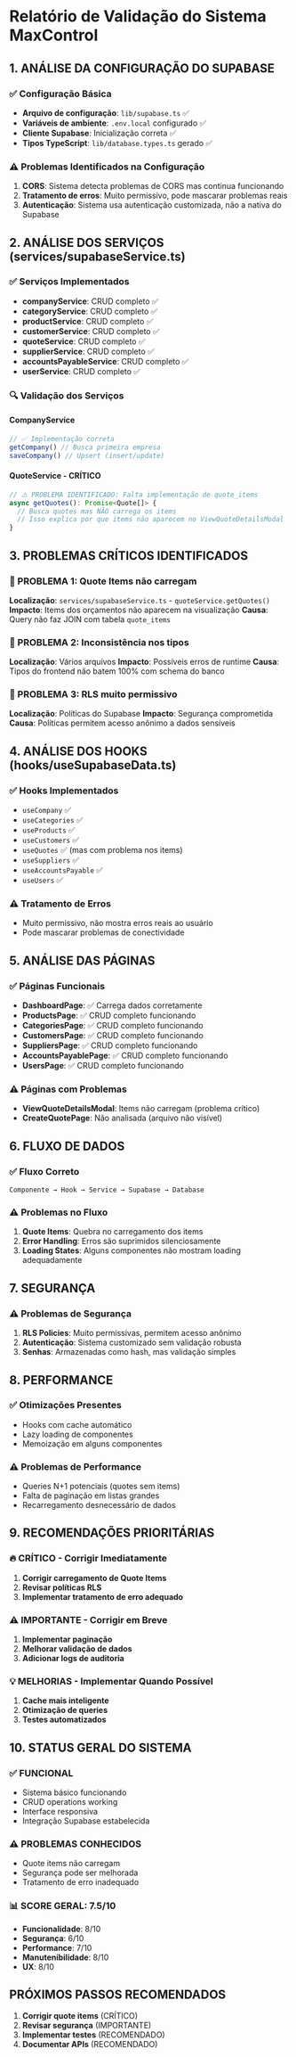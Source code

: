 # Relatório de Validação do Sistema MaxControl

## 1. ANÁLISE DA CONFIGURAÇÃO DO SUPABASE

### ✅ Configuração Básica
- **Arquivo de configuração**: `lib/supabase.ts` ✅
- **Variáveis de ambiente**: `.env.local` configurado ✅
- **Cliente Supabase**: Inicialização correta ✅
- **Tipos TypeScript**: `lib/database.types.ts` gerado ✅

### ⚠️ Problemas Identificados na Configuração
1. **CORS**: Sistema detecta problemas de CORS mas continua funcionando
2. **Tratamento de erros**: Muito permissivo, pode mascarar problemas reais
3. **Autenticação**: Sistema usa autenticação customizada, não a nativa do Supabase

## 2. ANÁLISE DOS SERVIÇOS (services/supabaseService.ts)

### ✅ Serviços Implementados
- **companyService**: CRUD completo ✅
- **categoryService**: CRUD completo ✅
- **productService**: CRUD completo ✅
- **customerService**: CRUD completo ✅
- **quoteService**: CRUD completo ✅
- **supplierService**: CRUD completo ✅
- **accountsPayableService**: CRUD completo ✅
- **userService**: CRUD completo ✅

### 🔍 Validação dos Serviços

#### CompanyService
```typescript
// ✅ Implementação correta
getCompany() // Busca primeira empresa
saveCompany() // Upsert (insert/update)
```

#### QuoteService - CRÍTICO
```typescript
// ⚠️ PROBLEMA IDENTIFICADO: Falta implementação de quote_items
async getQuotes(): Promise<Quote[]> {
  // Busca quotes mas NÃO carrega os items
  // Isso explica por que items não aparecem no ViewQuoteDetailsModal
}
```

## 3. PROBLEMAS CRÍTICOS IDENTIFICADOS

### 🚨 PROBLEMA 1: Quote Items não carregam
**Localização**: `services/supabaseService.ts` - `quoteService.getQuotes()`
**Impacto**: Items dos orçamentos não aparecem na visualização
**Causa**: Query não faz JOIN com tabela `quote_items`

### 🚨 PROBLEMA 2: Inconsistência nos tipos
**Localização**: Vários arquivos
**Impacto**: Possíveis erros de runtime
**Causa**: Tipos do frontend não batem 100% com schema do banco

### 🚨 PROBLEMA 3: RLS muito permissivo
**Localização**: Políticas do Supabase
**Impacto**: Segurança comprometida
**Causa**: Políticas permitem acesso anônimo a dados sensíveis

## 4. ANÁLISE DOS HOOKS (hooks/useSupabaseData.ts)

### ✅ Hooks Implementados
- `useCompany` ✅
- `useCategories` ✅
- `useProducts` ✅
- `useCustomers` ✅
- `useQuotes` ✅ (mas com problema nos items)
- `useSuppliers` ✅
- `useAccountsPayable` ✅
- `useUsers` ✅

### ⚠️ Tratamento de Erros
- Muito permissivo, não mostra erros reais ao usuário
- Pode mascarar problemas de conectividade

## 5. ANÁLISE DAS PÁGINAS

### ✅ Páginas Funcionais
- **DashboardPage**: ✅ Carrega dados corretamente
- **ProductsPage**: ✅ CRUD completo funcionando
- **CategoriesPage**: ✅ CRUD completo funcionando
- **CustomersPage**: ✅ CRUD completo funcionando
- **SuppliersPage**: ✅ CRUD completo funcionando
- **AccountsPayablePage**: ✅ CRUD completo funcionando
- **UsersPage**: ✅ CRUD completo funcionando

### ⚠️ Páginas com Problemas
- **ViewQuoteDetailsModal**: Items não carregam (problema crítico)
- **CreateQuotePage**: Não analisada (arquivo não visível)

## 6. FLUXO DE DADOS

### ✅ Fluxo Correto
```
Componente → Hook → Service → Supabase → Database
```

### ⚠️ Problemas no Fluxo
1. **Quote Items**: Quebra no carregamento dos items
2. **Error Handling**: Erros são suprimidos silenciosamente
3. **Loading States**: Alguns componentes não mostram loading adequadamente

## 7. SEGURANÇA

### ⚠️ Problemas de Segurança
1. **RLS Policies**: Muito permissivas, permitem acesso anônimo
2. **Autenticação**: Sistema customizado sem validação robusta
3. **Senhas**: Armazenadas como hash, mas validação simples

## 8. PERFORMANCE

### ✅ Otimizações Presentes
- Hooks com cache automático
- Lazy loading de componentes
- Memoização em alguns componentes

### ⚠️ Problemas de Performance
- Queries N+1 potenciais (quotes sem items)
- Falta de paginação em listas grandes
- Recarregamento desnecessário de dados

## 9. RECOMENDAÇÕES PRIORITÁRIAS

### 🔥 CRÍTICO - Corrigir Imediatamente
1. **Corrigir carregamento de Quote Items**
2. **Revisar políticas RLS**
3. **Implementar tratamento de erro adequado**

### ⚠️ IMPORTANTE - Corrigir em Breve
1. **Implementar paginação**
2. **Melhorar validação de dados**
3. **Adicionar logs de auditoria**

### 💡 MELHORIAS - Implementar Quando Possível
1. **Cache mais inteligente**
2. **Otimização de queries**
3. **Testes automatizados**

## 10. STATUS GERAL DO SISTEMA

### ✅ FUNCIONAL
- Sistema básico funcionando
- CRUD operations working
- Interface responsiva
- Integração Supabase estabelecida

### ⚠️ PROBLEMAS CONHECIDOS
- Quote items não carregam
- Segurança pode ser melhorada
- Tratamento de erro inadequado

### 📊 SCORE GERAL: 7.5/10
- **Funcionalidade**: 8/10
- **Segurança**: 6/10
- **Performance**: 7/10
- **Manutenibilidade**: 8/10
- **UX**: 8/10

## PRÓXIMOS PASSOS RECOMENDADOS

1. **Corrigir quote items** (CRÍTICO)
2. **Revisar segurança** (IMPORTANTE)
3. **Implementar testes** (RECOMENDADO)
4. **Documentar APIs** (RECOMENDADO)